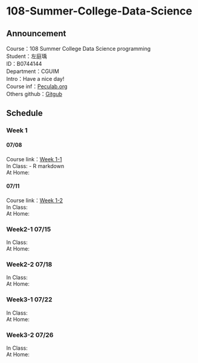 # 108-Summer-College-Data-Science

## Announcement
Course：108 Summer College Data Science programming    
Student：左庭瑀  
ID：B0744144   
Department：CGUIM  
Intro：Have a nice day!   
Course inf：[Peculab.org](http://peculab.org/)             
Others github：[Gitgub](http://peculab.org/2019/07/03/108-全國夏季學院學員-github/)              

## Schedule      
### Week 1          
#### 07/08       
Course link：[Week 1-1](http://peculab.org/2019/07/03/108-全國夏季學院課程內容/)          
In Class: - R markdown   
At Home:

#### 07/11       
Course link：[Week 1-2](http://peculab.org/2019/07/10/108-全國夏季學院-7-11-class-2/)      
In Class:  
At Home:

### Week2-1 07/15
In Class:  
At Home:

### Week2-2 07/18
In Class:  
At Home:
 
### Week3-1 07/22
In Class:  
At Home:

### Week3-2 07/26
In Class:  
At Home:
